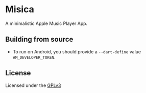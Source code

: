# Misica

A minimalistic Apple Music Player App.

## Building from source

- To run on Android, you should provide a `--dart-define` value `AM_DEVELOPER_TOKEN`.

## License

Licensed under the [GPLv3](https://spdx.org/licenses/GPL-3.0-or-later.html)
